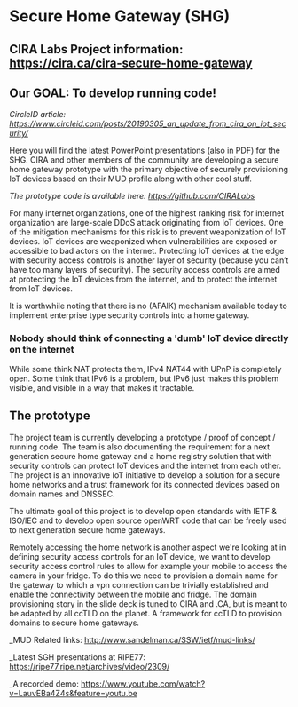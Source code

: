 # Secure Home Gateway (SHG)

## CIRA Labs Project information: https://cira.ca/cira-secure-home-gateway

## Our GOAL: To develop running code!

_CircleID article: https://www.circleid.com/posts/20190305_an_update_from_cira_on_iot_security/_

Here you will find the latest PowerPoint presentations (also in PDF) for the SHG.  CIRA and other members of the community are developing a secure home gateway prototype with the primary objective of securely provisioning IoT devices based on their MUD profile along with other cool stuff.

_The prototype code is available here: https://github.com/CIRALabs_

For many internet organizations, one of the highest ranking risk for internet organization are large-scale DDoS attack originating from IoT devices.  One of the mitigation mechanisms for this risk is to prevent weaponization of IoT devices.  IoT devices are weaponized when vulnerabilities are exposed or accessible to bad actors on the internet.  Protecting IoT devices at the edge with security access controls is another layer of security (because you can’t have too many layers of security). The security access controls are aimed at protecting the IoT devices from the internet, and to protect the internet from IoT devices.

It is worthwhile noting that there is no (AFAIK) mechanism available today to implement enterprise type security controls into a home gateway.

### Nobody should think of connecting a 'dumb' IoT device directly on the internet

While some think NAT protects them, IPv4 NAT44 with UPnP is completely open.
Some think that IPv6 is a problem, but IPv6 just makes this problem visible,
and visible in a way that makes it tractable.

## The prototype

The project team is currently developing a prototype / proof of concept /
running code.  The team is also documenting the requirement for a next
generation secure home gateway and a home registry solution that with
security controls can protect IoT devices and the internet from each other.
The project is an innovative IoT initiative to develop a solution for a
secure home networks and a trust framework for its connected devices based on
domain names and DNSSEC.

The ultimate goal of this project is to develop open standards with IETF &
ISO/IEC and to develop open source openWRT code that can be freely used to
next generation secure home gateways.

Remotely accessing the home network is another aspect we're looking at in
defining security access controls for an IoT device, we want to develop
security access control rules to allow for example your mobile to access the
camera in your fridge.  To do this we need to provision a domain name for the
gateway to which a vpn connection can be trivially established and enable the
connectivity between the mobile and fridge.  The domain provisioning story in
the slide deck is tuned to CIRA and .CA, but is meant to be adapted by all
ccTLD on the planet.  A framework for ccTLD to provision domains to secure
home gateways.

_MUD Related links: http://www.sandelman.ca/SSW/ietf/mud-links/

_Latest SGH presentations at RIPE77: https://ripe77.ripe.net/archives/video/2309/

_A recorded demo: https://www.youtube.com/watch?v=LauvEBa4Z4s&feature=youtu.be
